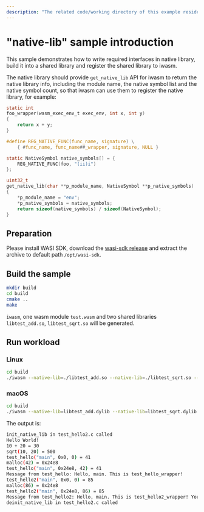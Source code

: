 ```yaml
---
description: "The related code/working directory of this example resides in directory {WAMR_DIR}/samples/native-lib"
---
```

# "native-lib" sample introduction

This sample demonstrates how to write required interfaces in native library, build it into a shared library and register the shared library to iwasm.

The native library should provide `get_native_lib` API for iwasm to return the native library info, including the module name, the native symbol list and the native symbol count, so that iwasm can use them to register the native library, for example:

```C
static int
foo_wrapper(wasm_exec_env_t exec_env, int x, int y)
{
    return x + y;
}

#define REG_NATIVE_FUNC(func_name, signature) \
    { #func_name, func_name##_wrapper, signature, NULL }

static NativeSymbol native_symbols[] = {
    REG_NATIVE_FUNC(foo, "(ii)i")
};

uint32_t
get_native_lib(char **p_module_name, NativeSymbol **p_native_symbols)
{
    *p_module_name = "env";
    *p_native_symbols = native_symbols;
    return sizeof(native_symbols) / sizeof(NativeSymbol);
}
```

## Preparation

Please install WASI SDK, download the [wasi-sdk release](https://github.com/WebAssembly/wasi-sdk/releases) and extract the archive to default path `/opt/wasi-sdk`.

## Build the sample

```bash
mkdir build
cd build
cmake ..
make
```

`iwasm`, one wasm module `test.wasm` and two shared libraries `libtest_add.so`, `libtest_sqrt.so`
will be generated.

## Run workload

### Linux

```bash
cd build
./iwasm --native-lib=./libtest_add.so --native-lib=./libtest_sqrt.so --native-lib=./libtest_hello.so --native-lib=./libtest_hello2.so wasm-app/test.wasm
```

### macOS

```bash
cd build
./iwasm --native-lib=libtest_add.dylib --native-lib=libtest_sqrt.dylib --native-lib=libtest_hello.dylib --native-lib=libtest_hello2.dylib wasm-app/test.wasm
```

The output is:

```bash
init_native_lib in test_hello2.c called
Hello World!
10 + 20 = 30
sqrt(10, 20) = 500
test_hello("main", 0x0, 0) = 41
malloc(42) = 0x24e8
test_hello("main", 0x24e8, 42) = 41
Message from test_hello: Hello, main. This is test_hello_wrapper!
test_hello2("main", 0x0, 0) = 85
malloc(86) = 0x24e8
test_hello2("main", 0x24e8, 86) = 85
Message from test_hello2: Hello, main. This is test_hello2_wrapper! Your wasm_module_inst_t is 0x7fe0e6804280.
deinit_native_lib in test_hello2.c called
```
